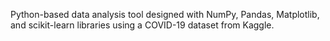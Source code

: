 Python-based data analysis tool designed with NumPy, Pandas, Matplotlib, and scikit-learn libraries using a COVID-19 dataset from Kaggle.
